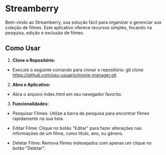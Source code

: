 
# Streamberry

Bem-vindo ao Streamberry, sua solução fácil para organizar e gerenciar sua coleção de filmes. Este aplicativo oferece recursos simples, focando na pesquisa, edição e exclusão de filmes.

## Como Usar

1. **Clone o Repositório:**

- Execute o seguinte comando para clonar o repositório: git clone https://github.com/seu-usuario/movie-manager.git
  
2. **Abra o Aplicativo:**

- Abra o arquivo index.html em seu navegador favorito.

3. **Funcionalidades:**

- Pesquisar Filmes: Utilize a barra de pesquisa para encontrar filmes rapidamente na sua lista.

- Editar Filme: Clique no botão "Editar" para fazer alterações nas informações de um filme, como título, ano, ou gênero.

- Deletar Filme: Remova filmes indesejados com apenas um clique no botão "Deletar".
